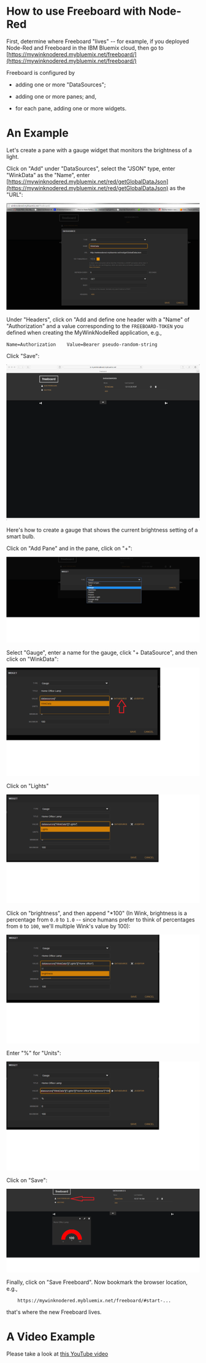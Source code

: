 # How to use Freeboard with Node-Red

First,
determine where Freeboard "lives" -- for example,
if you deployed Node-Red and Freeboard in the IBM Bluemix cloud,
then go to [https://mywinknodered.mybluemix.net/freeboard/](https://mywinknodered.mybluemix.net/freeboard/)

Freeboard is configured by 

* adding one or more "DataSources";

* adding one or more panes; and,

* for each pane, adding one or more widgets.

# An Example
Let's create a pane with a gauge widget that monitors the brightness of a light.

Click on "Add" under "DataSources",
select the "JSON" type,
enter "WinkData" as the "Name",
enter [https://mywinknodered.mybluemix.net/red/getGlobalDataJson](https://mywinknodered.mybluemix.net/red/getGlobalDataJson)
as the "URL":

<img src='images/Freeboard/SampleFreeboard1.png'/>

Under "Headers", click on "Add and define one header with a "Name" of "Authorization" and a value corresponding to the
`FREEBOARD-TOKEN` you defined when creating the MyWinkNodeRed application, e.g.,

    Name=Authorization    Value=Bearer pseudo-random-string

Click "Save":

<img src='images/20.png'/>

Here's how to create a gauge that shows the current brightness setting of a smart bulb.

Click on "Add Pane" and in the pane, click on "+":

<img src='images/Freeboard/CreateNewWidget_1.png'/>

Select "Gauge", enter a name for the gauge, click "+ DataSource", and then click on "WinkData":

<img src='images/Freeboard/CreateNewWidget_2.png'/>

Click on "Lights"

<img src='images/Freeboard/CreateNewWidget_3.png'/>

Click on "brightness", and then append "*100"
(In Wink,
brightness is a percentage from `0.0` to `1.0` -- since humans prefer to think of percentages from `0` to `100`,
we'll multiple Wink's value by 100):

<img src='images/Freeboard/CreateNewWidget_4.png'/>

Enter "%" for "Units":

<img src='images/Freeboard/CreateNewWidget_5.png'/>

Click on "Save":

<img src='images/Freeboard/CreateNewWidget_6.png'/>

Finally, click on "Save Freeboard".
Now bookmark the browser location, e.g.,

        https://mywinknodered.mybluemix.net/freeboard/#start-...

that's where the new Freeboard lives.

# A Video Example
Please take a look at [this YouTube video](https://youtu.be/gE8lXdsOkNI)
